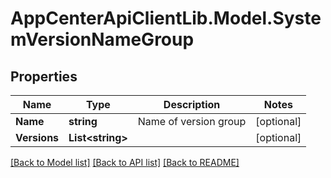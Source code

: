 # AppCenterApiClientLib.Model.SystemVersionNameGroup
## Properties

Name | Type | Description | Notes
------------ | ------------- | ------------- | -------------
**Name** | **string** | Name of version group | [optional] 
**Versions** | **List&lt;string&gt;** |  | [optional] 

[[Back to Model list]](../README.md#documentation-for-models) [[Back to API list]](../README.md#documentation-for-api-endpoints) [[Back to README]](../README.md)

